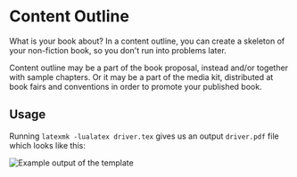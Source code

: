 # Content Outline

What is your book about? In a content outline, you can create a skeleton of your non-fiction book, so you don't run into problems later.

Content outline may be a part of the book proposal, instead and/or together with sample chapters. Or it may be a part of the media kit, distributed at book fairs and conventions in order to promote your published book.

## Usage

Running `latexmk -lualatex driver.tex` gives us an output `driver.pdf` file which looks like this:

![Example output of the template](driver.png)
